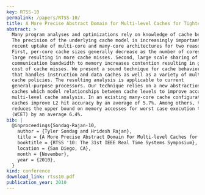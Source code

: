 ```yaml
---
key: RTSS-10
permalink: /papers/RTSS-10/
title: A More Precise Abstract Domain for Multi-level Caches for Tighter WCET Analysis
abstract: >
  Many program analyses and optimizations rely on knowledge of cache behavior.
  The precision of the underlying cache model is increasingly important with the
  recent uptake of multi-core and many-core architectures for two reasons.
  First, per-core cache sizes generally decrease as the number of cores becomes
  large resulting in more cache misses. Second, large scale sharing of the
  communication bandwidth to memory increases contention resulting in greater
  cost of cache misses. We present a sound technique for cache behavior analysis
  that handles instruction and data caches as well as a variety of multi-level
  cache policies. The resulting analysis is applicable to current
  general-purpose processors. Our technique relies on a new abstraction, live
  caches which model relationships between cache levels to improve accuracy of
  multi-level cache analysis. In an existing many-core cache configuration, live
  caches improve L2 hit accuracy by an average of 5.7%. Among others, this
  reduces the upper bound on memory accesses for worst case execution time
  (WCET) by an average 6.4%.
bib: |
  @inproceedings{Sondag-Rajan-10,
    author = {Tyler Sondag and Hridesh Rajan},
    title = {A More Precise Abstract Domain For Multi-level Caches for Tighter {WCET} Analysis},
    booktitle = {RTSS '10: The 31st IEEE Real Time Systems Symposium},
    location = {San Diego, CA},
    month = {November},
    year = {2010},
  }
kind: conference
download_link: rtss10.pdf
publication_year: 2010
---
```

